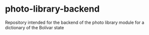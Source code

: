 # photo-library-backend
Repository intended for the backend of the photo library module for a dictionary of the Bolívar state
